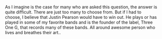 As I imagine is the case for many who are asked this question, the answer is quite difficult. There are just too many to choose from. But if I had to choose, I believe that Justin Pearson would have to win out. He plays or has played in some of my favorite bands and is the founder of the label, Three One G, that records many of these bands. All around awesome person who lives and breathes their art..